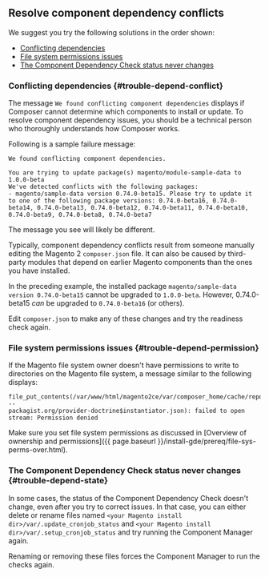 <div markdown="1">

## Resolve component dependency conflicts
We suggest you try the following solutions in the order shown:

*	[Conflicting dependencies](#trouble-depend-conflict)
*	[File system permissions issues](#trouble-depend-permission)
*	[The Component Dependency Check status never changes](#trouble-depend-state)

### Conflicting dependencies {#trouble-depend-conflict}
The message `We found conflicting component dependencies` displays if Composer cannot determine which components to install or update. To resolve component dependency issues, you should be a technical person who thoroughly understands how Composer works.

Following is a sample failure message:

	We found conflicting component dependencies. 

	You are trying to update package(s) magento/module-sample-data to 1.0.0-beta
	We've detected conflicts with the following packages:
	- magento/sample-data version 0.74.0-beta15. Please try to update it to one of the following package versions: 0.74.0-beta16, 0.74.0-beta14, 0.74.0-beta13, 0.74.0-beta12, 0.74.0-beta11, 0.74.0-beta10, 0.74.0-beta9, 0.74.0-beta8, 0.74.0-beta7

<div class="bs-callout bs-callout-info" id="info">
  <p>The message you see will likely be different.</p>
</div>

Typically, component dependency conflicts result from someone manually editing the Magento 2 `composer.json` file. It can also be caused by third-party modules that depend on earlier Magento components than the ones you have installed.

In the preceding example, the installed package `magento/sample-data version 0.74.0-beta15` cannot be upgraded to `1.0.0-beta`. However, 0.74.0-beta15 *can* be upgraded to `0.74.0-beta16` (or others).

Edit `composer.json` to make any of these changes and try the readiness check again.

### File system permissions issues {#trouble-depend-permission}
If the Magento file system owner doesn't have permissions to write to directories on the Magento file system, a message similar to the following displays:

	file_put_contents(/var/www/html/magento2ce/var/composer_home/cache/repo/https---
	packagist.org/provider-doctrine$instantiator.json): failed to open stream: Permission denied

Make sure you set file system permissions as discussed in [Overview of ownership and permissions]({{ page.baseurl }}/install-gde/prereq/file-sys-perms-over.html).

### The Component Dependency Check status never changes {#trouble-depend-state}
In some cases, the status of the Component Dependency Check doesn't change, even after you try to correct issues. In that case, you can either delete or rename files named `<your Magento install dir>/var/.update_cronjob_status` and `<your Magento install dir>/var/.setup_cronjob_status` and try running the Component Manager again.

Renaming or removing these files forces the Component Manager to run the checks again.